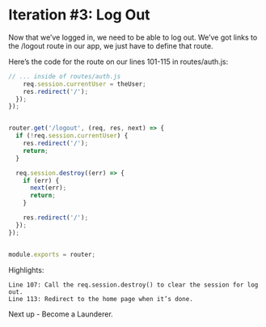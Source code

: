 # Iteration #3: Log Out

Now that we’ve logged in, we need to be able to log out. We’ve got links to the /logout route in our app, we just have to define that route.

Here’s the code for the route on our lines 101-115 in routes/auth.js:

```js
// ... inside of routes/auth.js
    req.session.currentUser = theUser;
    res.redirect('/');
  });
});


router.get('/logout', (req, res, next) => {
  if (!req.session.currentUser) { 
    res.redirect('/');
    return;
  }

  req.session.destroy((err) => {
    if (err) {
      next(err);
      return;
    }

    res.redirect('/');
  });
});


module.exports = router;
```

Highlights:

    Line 107: Call the req.session.destroy() to clear the session for log out.
    Line 113: Redirect to the home page when it’s done.

Next up - Become a Launderer.